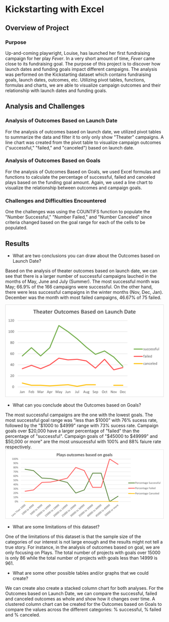 # Kickstarting with Excel

## Overview of Project

### Purpose
Up-and-coming playwright, Louise, has launched her first fundraising campaign for her play *Fever*. In a very short amount of time, *Fever* came close to its fundraising goal. The purpose of this project is to discover how launch dates and funding goals impact different campaigns. 
The analysis was performed on the Kickstarting dataset which contains fundraising goals, launch dates, outcomes, etc.  Utilizing pivot tables,  functions, formulas and charts, we are able to visualize campaign outcomes and their relationship with launch dates and funding goals. 

## Analysis and Challenges

### Analysis of Outcomes Based on Launch Date

For the analysis of outcomes based on launch date, we utilized pivot tables to summarize the data and filter it to only only show "Theater" campaigns.
A line chart was created from the pivot table to visualize campaign outcomes ("successful," "failed," and "canceled") based on launch date.

### Analysis of Outcomes Based on Goals

For the analysis of Outcomes Based on Goals, we used Excel formulas and functions to calculate the percentage of successful, failed and canceled plays based on the funding goal amount. Again, we used a line chart to visualize the relationship between outcomes and campaign goals.

### Challenges and Difficulties Encountered

One the challenges was using the COUNTIFS function to populate the "Number Successful," "Number Failed," and "Number Canceled" since criteria changed based on the goal range for each of the cells to be populated. 

## Results

- What are two conclusions you can draw about the Outcomes based on Launch Date?

Based on the analysis of theater outcomes based on launch date, we can see that there is a larger number of successful campaigns lauched in the  months of May, June and July (Summer). The most successful month was May; 66.9% of the 166 campaigns were successful.
On the other hand, there were less successful campaigns in the winter months (Nov, Dec, Jan). December was the month with most failed campaigns, 46.67% of 75
failed.

![Outcomes based on launch](/Resources/Theater_Outcomes_vs_Launch.png)

- What can you conclude about the Outcomes based on Goals?

The most successful campaigns are the one with the lowest goals. The most successful goal range was "less than $1000" with 76% sucess rate, followed by the  "$1000 to $4999" range with 73% sucess rate.
Campaign goals over $20,000 have a larger percentage of "failed" than the percentage of "successful". 
Campaign goals of "$45000 to $49999" and $50,000 or more" are the most unsucessful with 100% and 88% faiure rate respectively. 
![Outcomes based on goal](/Resources/Outcomes_vs_Goals.png)

- What are some limitations of this dataset?

One of the limitations of this dataset is that the sample size of the categories of our interest is not large enough and the results might not tell a true story. 
For instance, in the analysis of outcomes based on goal, we are only focusing on Plays. The total number of projects with goals over 15000 is only 86 while the total number of projects with goals less than 14999 is 961. 

- What are some other possible tables and/or graphs that we could create?

We can create also create a stacked column chart for both analyses. For the Outcomes based on Launch Date, we can compare the successful, failed and canceled outcomes as whole and show how it changes over time. 
A clustered column chart can be created for the Outcomes based on Goals to compare the values across the different categories: % successful, % failed and % canceled. 
